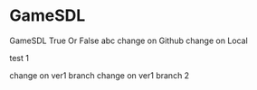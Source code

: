 # GameSDL

GameSDL
True Or False
abc
change on Github
change on Local

test 1

change on ver1 branch
change on ver1 branch 2
